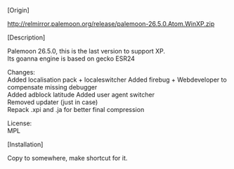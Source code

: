 [Origin]

http://relmirror.palemoon.org/release/palemoon-26.5.0.Atom.WinXP.zip  


[Description]

Palemoon 26.5.0, this is the last version to support XP.  
Its goanna engine is based on gecko ESR24  

Changes:  
Added localisation pack + localeswitcher
Added firebug + Webdeveloper to compensate missing debugger  
Added adblock latitude
Added user agent switcher  
Removed updater (just in case)  
Repack .xpi and .ja for better final compression  

License:  
MPL  


[Installation]

Copy to somewhere, make shortcut for it.  
 
